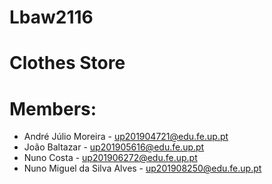 # Lbaw2116

# Clothes Store

# Members:

- André Júlio Moreira - up201904721@edu.fe.up.pt
- João Baltazar - up201905616@edu.fe.up.pt
- Nuno Costa - up201906272@edu.fe.up.pt
- Nuno Miguel da Silva Alves - up201908250@edu.fe.up.pt
